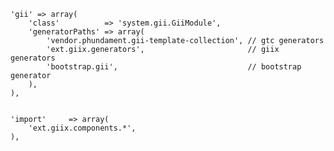 

    'gii' => array(
        'class'          => 'system.gii.GiiModule',
        'generatorPaths' => array(
            'vendor.phundament.gii-template-collection', // gtc generators
            'ext.giix.generators',                       // giix generators
            'bootstrap.gii',                             // bootstrap generator
        ),
    ),


    'import'     => array(
        'ext.giix.components.*',
    ),